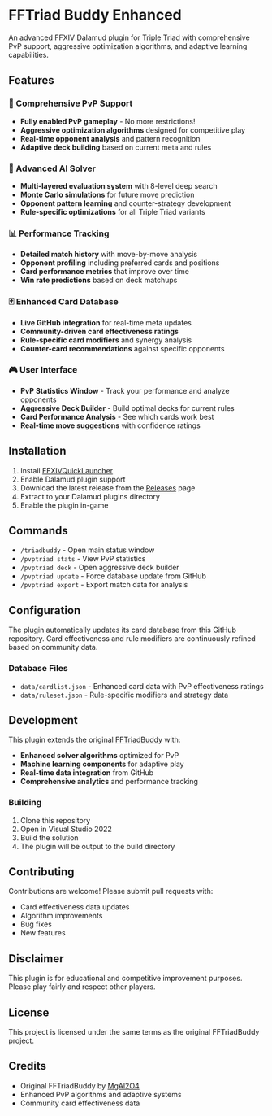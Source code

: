 ﻿# FFTriad Buddy Enhanced

An advanced FFXIV Dalamud plugin for Triple Triad with comprehensive PvP support, aggressive optimization algorithms, and adaptive learning capabilities.

## Features

### 🎯 Comprehensive PvP Support
- **Fully enabled PvP gameplay** - No more restrictions!
- **Aggressive optimization algorithms** designed for competitive play
- **Real-time opponent analysis** and pattern recognition
- **Adaptive deck building** based on current meta and rules

### 🧠 Advanced AI Solver
- **Multi-layered evaluation system** with 8-level deep search
- **Monte Carlo simulations** for future move prediction
- **Opponent pattern learning** and counter-strategy development
- **Rule-specific optimizations** for all Triple Triad variants

### 📊 Performance Tracking
- **Detailed match history** with move-by-move analysis
- **Opponent profiling** including preferred cards and positions
- **Card performance metrics** that improve over time
- **Win rate predictions** based on deck matchups

### 🃏 Enhanced Card Database
- **Live GitHub integration** for real-time meta updates
- **Community-driven card effectiveness ratings**
- **Rule-specific card modifiers** and synergy analysis
- **Counter-card recommendations** against specific opponents

### 🎮 User Interface
- **PvP Statistics Window** - Track your performance and analyze opponents
- **Aggressive Deck Builder** - Build optimal decks for current rules
- **Card Performance Analysis** - See which cards work best
- **Real-time move suggestions** with confidence ratings

## Installation

1. Install [FFXIVQuickLauncher](https://github.com/goatcorp/FFXIVQuickLauncher)
2. Enable Dalamud plugin support
3. Download the latest release from the [Releases](https://github.com/curtissvoboda/FFTriadBuddyEnhanced/releases) page
4. Extract to your Dalamud plugins directory
5. Enable the plugin in-game

## Commands

- `/triadbuddy` - Open main status window
- `/pvptriad stats` - View PvP statistics
- `/pvptriad deck` - Open aggressive deck builder
- `/pvptriad update` - Force database update from GitHub
- `/pvptriad export` - Export match data for analysis

## Configuration

The plugin automatically updates its card database from this GitHub repository. Card effectiveness and rule modifiers are continuously refined based on community data.

### Database Files
- `data/cardlist.json` - Enhanced card data with PvP effectiveness ratings
- `data/ruleset.json` - Rule-specific modifiers and strategy data

## Development

This plugin extends the original [FFTriadBuddy](https://github.com/MgAl2O4/FFTriadBuddy) with:

- **Enhanced solver algorithms** optimized for PvP
- **Machine learning components** for adaptive play
- **Real-time data integration** from GitHub
- **Comprehensive analytics** and performance tracking

### Building

1. Clone this repository
2. Open in Visual Studio 2022
3. Build the solution
4. The plugin will be output to the build directory

## Contributing

Contributions are welcome! Please submit pull requests with:

- Card effectiveness data updates
- Algorithm improvements
- Bug fixes
- New features

## Disclaimer

This plugin is for educational and competitive improvement purposes. Please play fairly and respect other players.

## License

This project is licensed under the same terms as the original FFTriadBuddy project.

## Credits

- Original FFTriadBuddy by [MgAl2O4](https://github.com/MgAl2O4/FFTriadBuddy)
- Enhanced PvP algorithms and adaptive systems
- Community card effectiveness data
